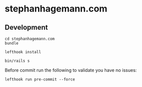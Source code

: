 # stephanhagemann.com

## Development

```
cd stephanhagemann.com
bundle

lefthook install

bin/rails s
```

Before commit run the following to validate you have no issues:

```
lefthook run pre-commit --force
```
